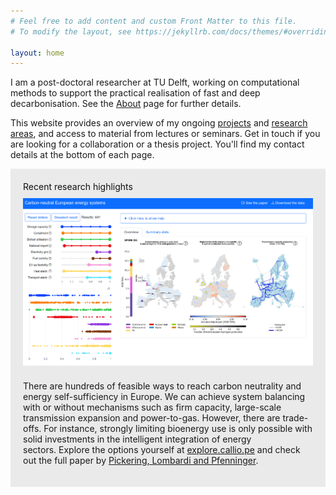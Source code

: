 ```yaml
---
# Feel free to add content and custom Front Matter to this file.
# To modify the layout, see https://jekyllrb.com/docs/themes/#overriding-theme-defaults

layout: home
---
```


I am a post-doctoral researcher at TU Delft, working on computational methods to support the practical realisation of fast and deep decarbonisation. See the [About](/about) page for further details.

This website provides an overview of my ongoing [projects](/projects) and [research areas](/research-areas), and access to material from lectures or seminars. Get in touch if you are looking for a collaboration or a thesis project. You'll find my contact details at the bottom of each page. 

<div style="background-color: #EAEAEA; text-align:left; vertical-align: middle; padding:20px 20px;">
<h style="color: #111;">Recent research highlights</h> 

<img src="/assets/calliope_explorer.gif" align="center" style="padding-top: 10px; padding-bottom: 10px"/>

There are hundreds of feasible ways to reach carbon neutrality and energy self-sufficiency in Europe. We can achieve system balancing with or without mechanisms such as firm capacity, large-scale transmission expansion and power-to-gas. However, there are trade-offs. For instance, strongly limiting bioenergy use is only possible with solid investments in the intelligent integration of energy sectors. Explore the options yourself at <a href="https://explore.callio.pe">explore.callio.pe</a> and check out the full paper by <a href="https://www.cell.com/joule/fulltext/S2542-4351(22)00236-7?_returnURL=https%3A%2F%2Flinkinghub.elsevier.com%2Fretrieve%2Fpii%2FS2542435122002367%3Fshowall%3Dtrue">Pickering, Lombardi and Pfenninger</a>.

</div>

<p></p>